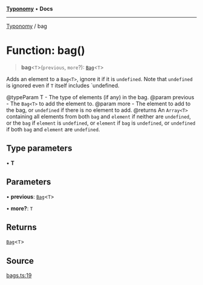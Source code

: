 [**Typonomy**](../README.md) • **Docs**

***

[Typonomy](../globals.md) / bag

# Function: bag()

> **bag**\<`T`\>(`previous`, `more`?): [`Bag`](../type-aliases/Bag.md)\<`T`\>

Adds an element to a `Bag<T>`, ignore it if it is `undefined`.
Note that `undefined` is ignored even if `T` itself includes `undefined.

@typeParam T - The type of elements (if any) in the bag.
@param previous - The `Bag<T>` to add the element to.
@param more - The element to add to the bag, or `undefined` if there is no element to add.
@returns An `Array<T>` containing all elements from both `bag` and `element` if neither are `undefined`,
  or the `bag` if `element` is `undefined`,
  or `element` if `bag` is `undefined`,
  or `undefined` if both `bag` and `element` are `undefined`.

## Type parameters

• **T**

## Parameters

• **previous**: [`Bag`](../type-aliases/Bag.md)\<`T`\>

• **more?**: `T`

## Returns

[`Bag`](../type-aliases/Bag.md)\<`T`\>

## Source

[bags.ts:19](https://github.com/softcraft-development/typonomy/blob/cee340f062935faae6d8d20bbf994df4a652481c/src/bags.ts#L19)
